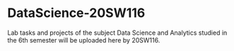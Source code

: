 # DataScience-20SW116
Lab tasks and projects of the subject Data Science and Analytics studied in the 6th semester will be uploaded here by 20SW116. 
